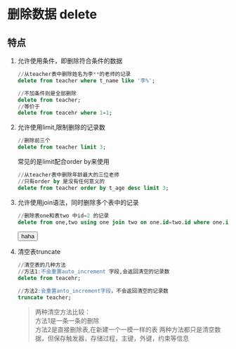 # 删除数据 delete  
## 特点
1. 允许使用条件，即删除符合条件的数据
    ```sql
    //从teacher表中删除姓名为李**的老师的记录 
    delete from teacher where t_name like '李%';

    //不加条件则是全部删除
    delete from teacher;
    //等价于
    delete from teacehr where 1=1;
    ``` 
2. 允许使用limit,限制删除的记录数
    ```sql
    //删除前三个
    delete from teacher limit 3;
    ``` 
    常见的是limit配合order by来使用
    ```sql
    //从teacher表中删除年龄最大的三位老师
    //只有order by 是没有任何意义的
    delete from teacher order by t_age desc limit 3;
    ```
3. 允许使用join语法，同时删除多个表中的记录
    ```sql
    //删除表one和表two 中id=2 的记录
    delete from one,two using one join two on one.id=two.id where one.id=2;
    ```
    <button onclick='javascript:void(alert("呵呵");)'>haha</button>

4. 清空表truncate
    ```sql
    //清空表的几种方法
    //方法1:不会重置auto_increment 字段,会返回清空的记录数
    delete from teacehr;

    //方法2:会重置anto_increment字段，不会返回清空的记录数
    truncate teacher;
    ```
    >两种清空方法比较：  
    >方法1是一条一条的删除  
    >方法2是直接删除表,在新建一个一模一样的表
    >两种方法都只是清空数据，但保存触发器，存储过程，主键，外键，约束等信息 

    





